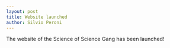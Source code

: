 ```yaml
---
layout: post
title: Website launched
author: Silvio Peroni
---
```


The website of the Science of Science Gang has been launched!